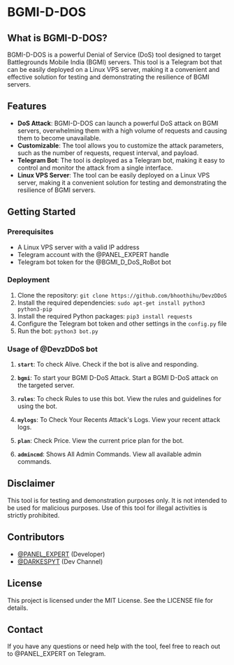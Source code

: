 **BGMI-D-DOS**
================

**What is BGMI-D-DOS?**
------------------------

BGMI-D-DOS is a powerful Denial of Service (DoS) tool designed to target Battlegrounds Mobile India (BGMI) servers. This tool is a Telegram bot that can be easily deployed on a Linux VPS server, making it a convenient and effective solution for testing and demonstrating the resilience of BGMI servers.

**Features**
------------

* **DoS Attack**: BGMI-D-DOS can launch a powerful DoS attack on BGMI servers, overwhelming them with a high volume of requests and causing them to become unavailable.
* **Customizable**: The tool allows you to customize the attack parameters, such as the number of requests, request interval, and payload.
* **Telegram Bot**: The tool is deployed as a Telegram bot, making it easy to control and monitor the attack from a single interface.
* **Linux VPS Server**: The tool can be easily deployed on a Linux VPS server, making it a convenient solution for testing and demonstrating the resilience of BGMI servers.

**Getting Started**
-------------------

### Prerequisites

* A Linux VPS server with a valid IP address
* Telegram account with the @PANEL_EXPERT handle
* Telegram bot token for the @BGMI_D_DoS_RoBot bot

### Deployment

1. Clone the repository: `git clone https://github.com/bhoothihu/DevzDDoS`
2. Install the required dependencies: `sudo apt-get install python3 python3-pip`
3. Install the required Python packages: `pip3 install requests`
4. Configure the Telegram bot token and other settings in the `config.py` file
5. Run the bot: `python3 bot.py`

### Usage of @DevzDDoS bot

1. **`start`**: To check Alive. Check if the bot is alive and responding.

2. **`bgmi`**: To start your BGMI D-DoS Attack. Start a BGMI D-DoS attack on the targeted server.

3. **`rules`**: To check Rules to use this bot. View the rules and guidelines for using the bot.

4. **`mylogs`**: To Check Your Recents Attack's Logs. View your recent attack logs.

5. **`plan`**: Check Price. View the current price plan for the bot.

6. **`admincmd`**: Shows All Admin Commands. View all available admin commands.

**Disclaimer**
-------------

This tool is for testing and demonstration purposes only. It is not intended to be used for malicious purposes. Use of this tool for illegal activities is strictly prohibited.

**Contributors**
-------------

* [@PANEL_EXPERT]('https://telegram.me/bhoothihu') (Developer)
* [@DARKESPYT]('https://telegram.me/devz_on') (Dev Channel)

**License**
---------

This project is licensed under the MIT License. See the LICENSE file for details.

**Contact**
---------

If you have any questions or need help with the tool, feel free to reach out to @PANEL_EXPERT on Telegram.
